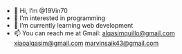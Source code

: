 - 👋 Hi, I’m @19Vin70
- 👀 I’m interested in programming
- 🌱 I’m currently learning web development
- 📫 You can reach me at Gmail:
         alqasimquillo@gmail.com
         xiaoalqasim@gmail.com
         marvinsaik43@gmail.com
         
         



<!---
19Vin70/19Vin70 is a ✨ special ✨ repository because its `README.md` (this file) appears on your GitHub profile.
You can click the Preview link to take a look at your changes.
--->
